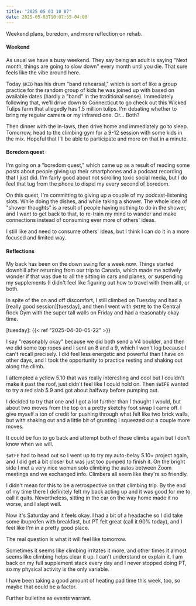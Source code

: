 ```yaml
---
title: "2025 05 03 10 07"
date: 2025-05-03T10:07:55-04:00
---
```


Weekend plans, boredom, and more reflection on rehab.<!--more-->


#### Weekend

As usual we have a busy weekend. They say being an adult is saying "Next month,
things are going to slow down" every month until you die. That sure feels like
the vibe around here.

Today `$KID` has his drum "band rehearsal," which is sort of like a group
practice for the random group of kids he was joined up with based on available
dates (hardly a "band" in the traditional sense). Immediately following that,
we'll drive down to Connecticut to go check out this Wicked Tulips farm that
allegedly has 1.5 million tulips. I'm debating whether to bring my regular
camera or my infrared one. Or... Both?

Then dinner with the in-laws, then drive home and immediately go to sleep.
Tomorrow, head to the climbing gym for a 9-12 session with some kids in the mix.
Hopeful that I'll be able to participate and more on that in a minute.

#### Boredom quest

I'm going on a "boredom quest," which came up as a result of reading some posts
about people giving up their smartphones and a podcast recording that I just
did. I'm fairly good about not scrolling toxic social media, but I do feel that
tug from the phone to dispel my every second of boredom.

On this quest, I'm committing to giving up a couple of my podcast-listening
slots. While doing the dishes, and while taking a shower. The whole idea of
"shower thoughts" is a result of people having nothing to do in the shower, and
I want to get back to that, to re-train my mind to wander and make connections
instead of consuming ever more of others' ideas.

I still like and need to consume others' ideas, but I think I can do it in a
more focused and limited way.

#### Reflections

My back has been on the down swing for a week now. Things started downhill after
returning from our trip to Canada, which made me actively wonder if that was due
to all the sitting in cars and planes, or suspending my supplements (I didn't
feel like figuring out how to travel with them all), or both.

In spite of the on and off discomfort, I still climbed on Tuesday and had a
[really good session][tuesday], and then I went with `$WIFE` to the Central Rock
Gym with the super tall walls on Friday and had a reasonably okay time.

[tuesday]: {{< ref "2025-04-30-05-22" >}}

I say "reasonably okay" because we did both send a V4 boulder, and then we did
some top ropes and I sent an 8 and a 9, which I won't log because I can't recall
precisely. I did feel less energetic and powerful than I have on other days, and
I took the opportunity to practice resting and shaking out along the climb.

I attempted a yellow 5.10 that was really interesting and cool but I couldn't
make it past the roof, just didn't feel like I could hold on. Then `$WIFE`
wanted to try a red slab 5.9 and got about halfway before pumping out.

I decided to try that one and I got a lot further than I thought I would, but
about two moves from the top on a pretty sketchy foot swap I came off. I give
myself a ton of credit for pushing through what felt like two brick walls, but
with shaking out and a little bit of grunting I squeezed out a couple more
moves.

It could be fun to go back and attempt both of those climbs again but I don't
know when we will.

`$WIFE` had to head out so I went up to try my auto-belay 5.10+ project again,
and I did get a bit closer but was just too pumped to finish it. On the bright
side I met a very nice woman solo climbing the autos between Zoom meetings and
we exchanged info. Climbers all seem like they're so friendly.

I didn't mean for this to be a retrospective on that climbing trip. By the end
of my time there I definitely felt my back acting up and it was good for me to
call it quits. Nevertheless, sitting in the car on the way home made it no
worse, and I slept well.

Now it's Saturday and it feels okay. I had a bit of a headache so I did take
some ibuprofen with breakfast, but PT felt great (call it 90% today), and I feel
like I'm in a pretty good place.

The real question is what it will feel like tomorrow.

Sometimes it seems like climbing irritates it more, and other times it almost
seems like climbing helps clear it up. I can't understand or explain it. I am
back on my full supplement stack every day and I never stopped doing PT, so my
physical activity is the only variable.

I have been taking a good amount of heating pad time this week, too, so maybe
that could be a factor.

Further bulletins as events warrant.
